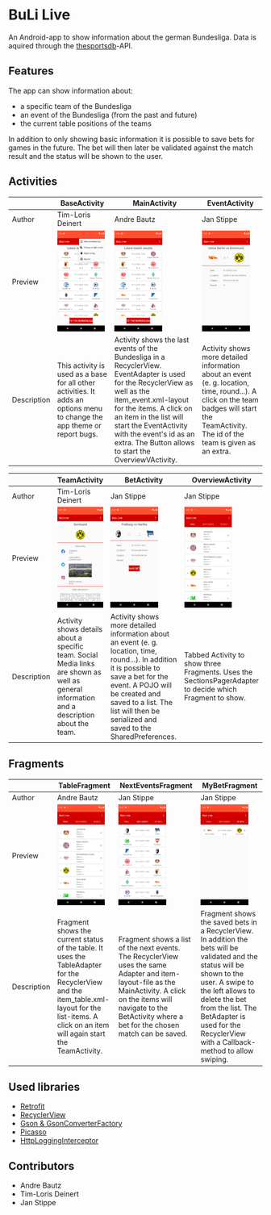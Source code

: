 # BuLi Live

An Android-app to show information about the german Bundesliga. Data is aquired through the [thesportsdb](thesportsdb.com)-API.

## Features

The app can show information about:
- a specific team of the Bundesliga
- an event of the Bundesliga (from the past and future)
- the current table positions of the teams

In addition to only showing basic information it is possible to save bets for games in the future. The bet will then later be validated against the match result and the status will be shown to the user.

## Activities

|         | BaseActivity | MainActivity | EventActivity |
| ------- | ------------ | ------------ | ------------- |
| Author  | Tim-Loris Deinert | Andre Bautz | Jan Stippe |
| Preview | <img alt="BaseActivity" src="doc/base_activity.png" height="200"> | <img alt="MainActivity" src="doc/main_activity.png" height="200"> | <img alt="EventActivity" src="doc/event_activity.png" height="200"> |
| Description | This activity is used as a base for all other activities. It adds an options menu to change the app theme or report bugs. | Activity shows the last events of the Bundesliga in a RecyclerView. EventAdapter is used for the RecyclerView as well as the item_event.xml-layout for the items. A click on an item in the list will start the EventActivity with the event's id as an extra. The Button allows to start the OverviewVActivity. | Activity shows more detailed information about an event (e. g. location, time, round...). A click on the team badges will start the TeamActivity. The id of the team is given as an extra. |

|         | TeamActivity | BetActivity | OverviewActivity |
| ------- | ------------ | ----------- | ---------------- |
| Author  | Tim-Loris Deinert | Jan Stippe | Jan Stippe   |
| Preview | <img alt="TeamActivity" src="doc/team_activity.png" height="200"> | <img alt="BetActivity" src="doc/bet_activity.png" height="200"> | <img alt="OverviewActivity" src="doc/table_fragment.png" height="200"> |
| Description | Activity shows details about a specific team. Social Media links are shown as well as general information and a description about the team. | Activity shows more detailed information about an event (e. g. location, time, round...). In addition it is possible to save a bet for the event. A POJO will be created and saved to a list. The list will then be serialized and saved to the SharedPreferences. | Tabbed Activity to show three Fragments. Uses the SectionsPagerAdapter to decide which Fragment to show. |

## Fragments

|         | TableFragment | NextEventsFragment | MyBetFragment |
| ------- | ------------- | ------------------ | ------------- |
| Author  | Andre Bautz   | Jan Stippe         | Jan Stippe    |
| Preview | <img alt="TableFragment" src="doc/table_fragment.png" height="200"> | <img alt="NextEventsFragment" src="doc/next_events_fragment.png" height="200"> | <img alt="MyBetFragment" src="doc/my_bet_fragment.png" height="200"> |
| Description | Fragment shows the current status of the table. It uses the TableAdapter for the RecyclerView and the item_table.xml-layout for the list-items. A click on an item will again start the TeamActivity. | Fragment shows a list of the next events. The RecyclerView uses the same Adapter and item-layout-file as the MainActivity. A click on the items will navigate to the BetActivity where a bet for the chosen match can be saved. | Fragment shows the saved bets in a RecyclerView. In addition the bets will be validated and the status will be shown to the user. A swipe to the left allows to delete the bet from the list. The BetAdapter is used for the RecyclerView with a Callback-method to allow swiping. |

## Used libraries

- [Retrofit](https://square.github.io/retrofit/)
- [RecyclerView](https://developer.android.com/guide/topics/ui/layout/recyclerview)
- [Gson & GsonConverterFactory](https://github.com/google/gson)
- [Picasso](https://square.github.io/picasso/)
- [HttpLoggingInterceptor](https://github.com/square/okhttp/tree/master/okhttp-logging-interceptor)

## Contributors

- Andre Bautz
- Tim-Loris Deinert
- Jan Stippe
